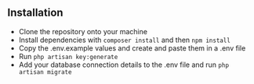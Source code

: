 ## Installation

- Clone the repository onto your machine
- Install dependencies with ```composer install``` and then ```npm install```
- Copy the .env.example values and create and paste them in a .env file 
- Run ```php artisan key:generate```
- Add your database connection details to the .env file and run ```php artisan migrate```
